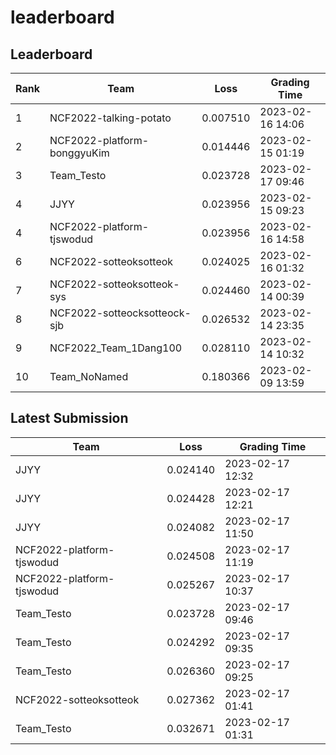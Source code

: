 
# leaderboard
## Leaderboard
|Rank|Team|Loss|Grading Time|
|----|----|----|------------|
|1|NCF2022-talking-potato|0.007510|2023-02-16 14:06|
|2|NCF2022-platform-bonggyuKim|0.014446|2023-02-15 01:19|
|3|Team_Testo|0.023728|2023-02-17 09:46|
|4|JJYY|0.023956|2023-02-15 09:23|
|4|NCF2022-platform-tjswodud|0.023956|2023-02-16 14:58|
|6|NCF2022-sotteoksotteok|0.024025|2023-02-16 01:32|
|7|NCF2022-sotteoksotteok-sys|0.024460|2023-02-14 00:39|
|8|NCF2022-sotteocksotteock-sjb|0.026532|2023-02-14 23:35|
|9|NCF2022_Team_1Dang100|0.028110|2023-02-14 10:32|
|10|Team_NoNamed|0.180366|2023-02-09 13:59|

## Latest Submission
|Team|Loss|Grading Time|
|----|----|------------|
|JJYY|0.024140|2023-02-17 12:32|
|JJYY|0.024428|2023-02-17 12:21|
|JJYY|0.024082|2023-02-17 11:50|
|NCF2022-platform-tjswodud|0.024508|2023-02-17 11:19|
|NCF2022-platform-tjswodud|0.025267|2023-02-17 10:37|
|Team_Testo|0.023728|2023-02-17 09:46|
|Team_Testo|0.024292|2023-02-17 09:35|
|Team_Testo|0.026360|2023-02-17 09:25|
|NCF2022-sotteoksotteok|0.027362|2023-02-17 01:41|
|Team_Testo|0.032671|2023-02-17 01:31|
